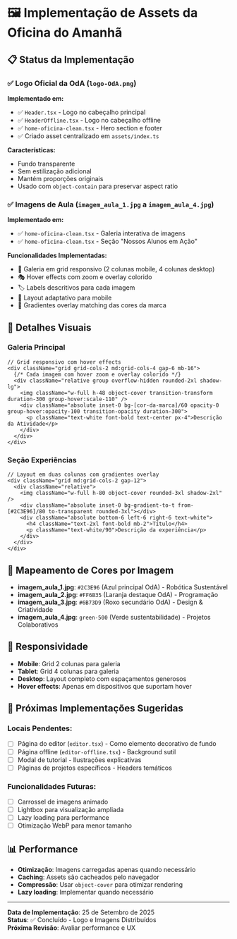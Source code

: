 # 🖼️ Implementação de Assets da Oficina do Amanhã

## 📋 Status da Implementação

### ✅ Logo Oficial da OdA (`logo-OdA.png`)
**Implementado em:**
- ✅ `Header.tsx` - Logo no cabeçalho principal
- ✅ `HeaderOffline.tsx` - Logo no cabeçalho offline
- ✅ `home-oficina-clean.tsx` - Hero section e footer
- ✅ Criado asset centralizado em `assets/index.ts`

**Características:**
- Fundo transparente
- Sem estilização adicional
- Mantém proporções originais
- Usado com `object-contain` para preservar aspect ratio

### ✅ Imagens de Aula (`imagem_aula_1.jpg` a `imagem_aula_4.jpg`)
**Implementado em:**
- ✅ `home-oficina-clean.tsx` - Galeria interativa de imagens
- ✅ `home-oficina-clean.tsx` - Seção "Nossos Alunos em Ação"

**Funcionalidades Implementadas:**
- 🎨 Galeria em grid responsivo (2 colunas mobile, 4 colunas desktop)
- 🎭 Hover effects com zoom e overlay colorido
- 🏷️ Labels descritivos para cada imagem
- 📱 Layout adaptativo para mobile
- 🎨 Gradientes overlay matching das cores da marca

## 🎨 Detalhes Visuais

### Galeria Principal
```tsx
// Grid responsivo com hover effects
<div className="grid grid-cols-2 md:grid-cols-4 gap-6 mb-16">
  {/* Cada imagem com hover zoom e overlay colorido */}
  <div className="relative group overflow-hidden rounded-2xl shadow-lg">
    <img className="w-full h-48 object-cover transition-transform duration-300 group-hover:scale-110" />
    <div className="absolute inset-0 bg-[cor-da-marca]/60 opacity-0 group-hover:opacity-100 transition-opacity duration-300">
      <p className="text-white font-bold text-center px-4">Descrição da Atividade</p>
    </div>
  </div>
</div>
```

### Seção Experiências
```tsx
// Layout em duas colunas com gradientes overlay
<div className="grid md:grid-cols-2 gap-12">
  <div className="relative">
    <img className="w-full h-80 object-cover rounded-3xl shadow-2xl" />
    <div className="absolute inset-0 bg-gradient-to-t from-[#2C3E96]/80 to-transparent rounded-3xl"></div>
    <div className="absolute bottom-6 left-6 right-6 text-white">
      <h4 className="text-2xl font-bold mb-2">Título</h4>
      <p className="text-white/90">Descrição da experiência</p>
    </div>
  </div>
</div>
```

## 🎯 Mapeamento de Cores por Imagem

- **imagem_aula_1.jpg**: `#2C3E96` (Azul principal OdA) - Robótica Sustentável
- **imagem_aula_2.jpg**: `#FF6B35` (Laranja destaque OdA) - Programação  
- **imagem_aula_3.jpg**: `#6B73D9` (Roxo secundário OdA) - Design & Criatividade
- **imagem_aula_4.jpg**: `green-500` (Verde sustentabilidade) - Projetos Colaborativos

## 📱 Responsividade

- **Mobile**: Grid 2 colunas para galeria
- **Tablet**: Grid 4 colunas para galeria  
- **Desktop**: Layout completo com espaçamentos generosos
- **Hover effects**: Apenas em dispositivos que suportam hover

## 🔧 Próximas Implementações Sugeridas

### Locais Pendentes:
- [ ] Página do editor (`editor.tsx`) - Como elemento decorativo de fundo
- [ ] Página offline (`editor-offline.tsx`) - Background sutil
- [ ] Modal de tutorial - Ilustrações explicativas
- [ ] Páginas de projetos específicos - Headers temáticos

### Funcionalidades Futuras:
- [ ] Carrossel de imagens animado
- [ ] Lightbox para visualização ampliada
- [ ] Lazy loading para performance
- [ ] Otimização WebP para menor tamanho

## 📊 Performance

- **Otimização**: Imagens carregadas apenas quando necessário
- **Caching**: Assets são cacheados pelo navegador
- **Compressão**: Usar `object-cover` para otimizar rendering
- **Lazy loading**: Implementar quando necessário

---

**Data de Implementação**: 25 de Setembro de 2025  
**Status**: ✅ Concluído - Logo e Imagens Distribuídos  
**Próxima Revisão**: Avaliar performance e UX